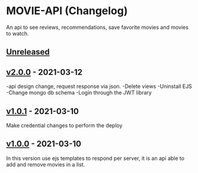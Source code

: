 # MOVIE-API (Changelog)
An api to see reviews, recommendations, save favorite movies and movies to watch.

## [Unreleased]
## [v2.0.0] - 2021-03-12
<!-- ### Fixed
-  -->
-api design change, request response via json.
-Delete views
-Uninstall EJS
-Change mongo db schema
-Login through the JWT library
## [v1.0.1] - 2021-03-10
<!-- ### Fixed
-  -->
Make credential changes to perform the deploy
## [v1.0.0] - 2021-03-10
<!-- ### Fixed
-  -->
In this version use ejs templates to respond per server, it is an api able to add and remove movies in a list.


[Unreleased]: https://github.com/wilberpulido/Lista-de-tareas/compare/main...HEAD
[v2.0.0]: https://github.com/wilberpulido/Lista-de-tareas/compare/v1.0.1...v2.0.0
[v1.0.1]: https://github.com/wilberpulido/Lista-de-tareas/compare/v1.0.0...v1.0.1
[v1.0.0]: https://github.com/wilberpulido/Lista-de-tareas/compare/main...v1.0.0